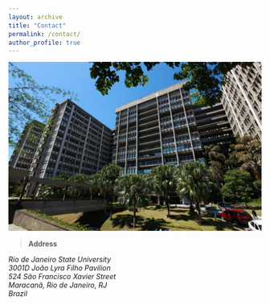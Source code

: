 ```yaml
---
layout: archive
title: "Contact"
permalink: /contact/
author_profile: true
---
```


<img src='/images/uerj.jpg' width="600" heigth="300">

> **Address**

<address>
   Rio de Janeiro State University<br />3001D João Lyra Filho Pavilion<br />524 São Francisco Xavier Street<br /> Maracanã, Rio de Janeiro, RJ<br />Brazil 
</address>

